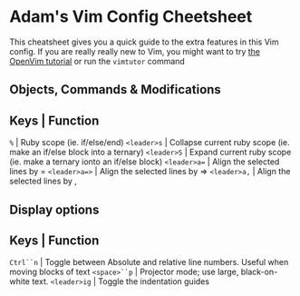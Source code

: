 Adam's Vim Config Cheetsheet
============================

This cheatsheet gives you a quick guide to the extra features in this Vim config.
If you are really really new to Vim, you might want to try [the OpenVim tutorial](http://www.openvim.com/tutorial.html)
or run the `vimtutor` command

Objects, Commands & Modifications
---------------------------------

Keys                | Function
--------------------------------------------------------------------------------------------
  `%`               | Ruby scope (ie. if/else/end)
  `<leader>s`       | Collapse current ruby scope (ie. make an if/else block into a ternary)
  `<leader>S`       | Expand current ruby scope (ie. make a ternary ionto an if/else block)
  `<leader>a=`      | Align the selected lines by =
  `<leader>a=>`     | Align the selected lines by =>
  `<leader>a,`      | Align the selected lines by ,


Display options
---------------

Keys                | Function
----------------------------------------------------------------------------------------------------------
  `Ctrl``n`         | Toggle between Absolute and relative line numbers. Useful when moving blocks of text
  `<space>``p`      | Projector mode; use large, black-on-white text.
  `<leader>ig`      | Toggle the indentation guides
